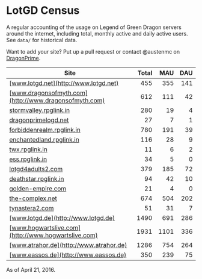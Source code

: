 # LotGD Census
A regular accounting of the usage on Legend of Green Dragon servers around the internet, including total, monthly active and daily active users. See `data/` for historical data.

Want to add your site? Put up a pull request or contact @austenmc on [DragonPrime](http://dragonprime.net).


Site | Total | MAU | DAU
--- | ---:| ---:| ---:
[www.lotgd.net](http://www.lotgd.net)|455|355|141
[www.dragonsofmyth.com](http://www.dragonsofmyth.com)|612|111|42
[stormvalley.rpglink.in](http://stormvalley.rpglink.in)|280|19|4
[dragonprimelogd.net](http://dragonprimelogd.net)|27|7|1
[forbiddenrealm.rpglink.in](http://forbiddenrealm.rpglink.in)|780|191|39
[enchantedland.rpglink.in](http://enchantedland.rpglink.in)|116|28|9
[twx.rpglink.in](http://twx.rpglink.in)|11|6|2
[ess.rpglink.in](http://ess.rpglink.in)|34|5|0
[lotgd4adults2.com](http://lotgd4adults2.com)|379|185|72
[deathstar.rpglink.in](http://deathstar.rpglink.in)|94|42|10
[golden-empire.com](http://golden-empire.com)|21|4|0
[the-complex.net](http://the-complex.net)|674|504|202
[tynastera2.com](http://tynastera2.com)|51|31|7
[www.lotgd.de](http://www.lotgd.de)|1490|691|286
[www.hogwartslive.com](http://www.hogwartslive.com)|1931|1101|336
[www.atrahor.de](http://www.atrahor.de)|1286|754|264
[www.eassos.de](http://www.eassos.de)|350|239|75

As of April 21, 2016.
